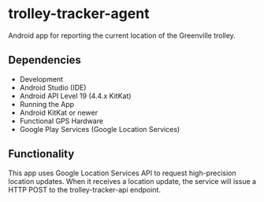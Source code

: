 # trolley-tracker-agent
Android app for reporting the current location of the Greenville trolley.

## Dependencies
- Development
 - Android Studio (IDE)
 - Android API Level 19 (4.4.x KitKat)
- Running the App
 - Android KitKat or newer
 - Functional GPS Hardware
 - Google Play Services (Google Location Services)

## Functionality
This app uses Google Location Services API to request high-precision location updates. When it receives a location update, the service will issue a HTTP POST to the trolley-tracker-api endpoint.
